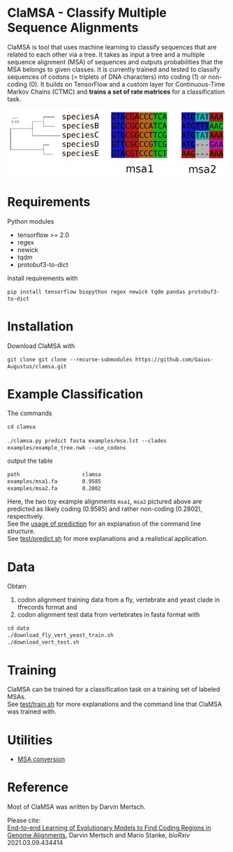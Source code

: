 # ClaMSA - **Cla**ssify **M**ultiple **S**equence **A**lignments 
ClaMSA is tool that uses machine learning to classify sequences that are related to each other via a tree. It takes as input a tree and a multiple sequence alignment (MSA) of sequences and outputs probabilities that the MSA belongs to given classes.
It is currently trained and tested to classify sequences of codons (= triplets of DNA characters) into coding (1) or non-coding (0).
It builds on TensorFlow and a custom layer for Continuous-Time Markov Chains (CTMC) and **trains a set of rate matrices** for a classification task.

![MSA example](examples/msa1-2.png)

# Requirements
  Python modules
 - tensorflow >= 2.0
 - regex
 - newick
 - tqdm
 - protobuf3-to-dict

Install requirements with
```console
pip install tensorflow biopython regex newick tqdm pandas protobuf3-to-dict
```

# Installation

Download ClaMSA with
```console
git clone git clone --recurse-submodules https://github.com/Gaius-Augustus/clamsa.git
```

# Example Classification
The commands
```console
cd clamsa

./clamsa.py predict fasta examples/msa.lst --clades examples/example_tree.nwk --use_codons
```
output the table
```
path                    clamsa
examples/msa1.fa        0.9585
examples/msa2.fa        0.2802
```
Here, the two toy example alignments `msa1`, `msa2` pictured above are predicted as likely coding (0.9585) and rather non-coding (0.2802), respectively.  
See the [usage of prediction](docs/usage-predict.md) for an explanation of the command line structure.  
See [test/predict.sh](test/predict.sh) for more explanations and a realistical application.

# Data
Obtain
  1. codon alignment training data from a fly, vertebrate and yeast clade in tfrecords format and
  2. codon alignment test data from vertebrates in fasta format with
  
```konsole
cd data
./download_fly_vert_yeast_train.sh
./download_vert_test.sh
```

# Training
ClaMSA can be trained for a classification task on a training set of labeled MSAs.  
See [test/train.sh](test/train.sh) for more explanations and the command line that ClaMSA was trained with.


# Utilities
  - [MSA conversion](docs/conversion.md)

# Reference
Most of ClaMSA was written by Darvin Mertsch.  

Please cite:  
[End-to-end Learning of Evolutionary Models to Find Coding Regions in Genome Alignments](https://www.biorxiv.org/content/10.1101/2021.03.09.434414v1), Darvin Mertsch and Mario Stanke, *bioRxiv* 2021.03.09.434414
